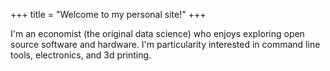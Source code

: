 +++
title = "Welcome to my personal site!"
+++

I'm an economist (the original data science) who enjoys exploring open source
software and hardware. I'm particularity interested in command line tools,
electronics, and 3d printing.
